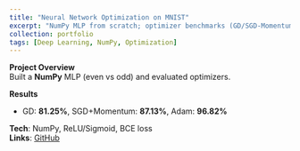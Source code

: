 ```yaml
---
title: "Neural Network Optimization on MNIST"
excerpt: "NumPy MLP from scratch; optimizer benchmarks (GD/SGD-Momentum/Adam)."
collection: portfolio
tags: [Deep Learning, NumPy, Optimization]
---
```


**Project Overview**  
Built a **NumPy** MLP (even vs odd) and evaluated optimizers.

**Results**  
- GD: **81.25%**, SGD+Momentum: **87.13%**, Adam: **96.82%**

**Tech**: NumPy, ReLU/Sigmoid, BCE loss  
**Links**: [GitHub](https://github.com/Riokong/Neural-Network-Optimization-Project)